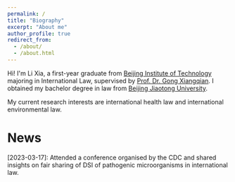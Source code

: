 ```yaml
---
permalink: /
title: "Biography"
excerpt: "About me"
author_profile: true
redirect_from: 
  - /about/
  - /about.html
---
```


Hi! I'm Li Xia, a first-year graduate from [Beijing Institute of Technology](https://english.bit.edu.cn/) majoring in International Law, supervised by [Prof. Dr. Gong Xiangqian](https://law.bit.edu.cn/xygk/szll/gjfyjs2/b180386.htm). I obtained my bachelor degree in law from [Beijing Jiaotong University](http://en.njtu.edu.cn/).

My current research interests are international health law and international environmental law.

News
======
[2023-03-17]: Attended a conference organised by the CDC and shared insights on fair sharing of DSI of pathogenic microorganisms in international law.



